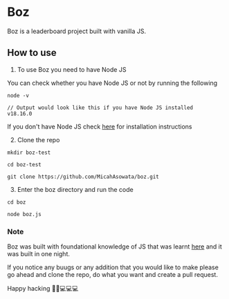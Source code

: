 # Boz
Boz is a leaderboard project built with vanilla JS.


## How to use
1. To use Boz you need to have Node JS

You can check whether you have Node JS or not by running the following

```
node -v

// Output would look like this if you have Node JS installed
v18.16.0

```
If you don't have Node JS check [here](https://youtu.be/hdyrjVrgK-I) for installation instructions


2. Clone the repo
```
mkdir boz-test

cd boz-test

git clone https://github.com/MicahAsowata/boz.git

```

3. Enter the boz directory and run the code
```
cd boz

node boz.js

```

### Note
Boz was built with foundational knowledge of JS that was learnt [here](https://youtube.com/playlist?list=PLlrxD0HtieHhW0NCG7M536uHGOtJ95Ut2) and it was built in one night. 

If you notice any buugs or any addition that you would like to make please go ahead and clone the repo, do what you want and create a pull request.

Happy hacking 🚀🚀💻💻💻
